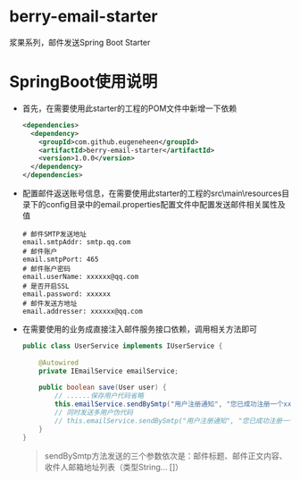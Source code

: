 # berry-email-starter
浆果系列，邮件发送Spring Boot Starter

# SpringBoot使用说明
- 首先，在需要使用此starter的工程的POM文件中新增一下依赖
  ```xml
  <dependencies>
    <dependency>
  	  <groupId>com.github.eugeneheen</groupId>
  	  <artifactId>berry-email-starter</artifactId>
  	  <version>1.0.0</version>
    </dependency>
  </dependencies>
  ```
- 配置邮件返送账号信息，在需要使用此starter的工程的src\main\resources目录下的config目录中的email.properties配置文件中配置发送邮件相关属性及值
  ```vim
  # 邮件SMTP发送地址
  email.smtpAddr: smtp.qq.com
  # 邮件账户
  email.smtpPort: 465
  # 邮件账户密码
  email.userName: xxxxxx@qq.com
  # 是否开启SSL
  email.password: xxxxxx
  # 邮件发送方地址
  email.addresser: xxxxxx@qq.com
  ```
 - 在需要使用的业务成直接注入邮件服务接口依赖，调用相关方法即可
   ```java
   public class UserService implements IUserService {
    
       @Autowired
       private IEmailService emailService;
    
       public boolean save(User user) {
           // ......保存用户代码省略
           this.emailService.sendBySmtp("用户注册通知", "您已成功注册一个xxx系统用户，注册用户名是xxxx，初始密码是xxx。请收到邮件后立即修改初始密码！", "abc@qq.com");
           // 同时发送多用户伪代码
           // this.emailService.sendBySmtp("用户注册通知", "您已成功注册一个xxx系统用户，注册用户名是xxxx，初始密码是xxx。请收到邮件后立即修改初始密码！", new String [] {"abc@qq.com", "king@qq.com", "car@qq.com"});
       }
   }
   ```
   >sendBySmtp方法发送的三个参数依次是：邮件标题、邮件正文内容、收件人邮箱地址列表（类型String... []）
